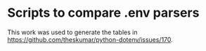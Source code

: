 # Scripts to compare .env parsers

This work was used to generate the tables in
https://github.com/theskumar/python-dotenv/issues/170.
